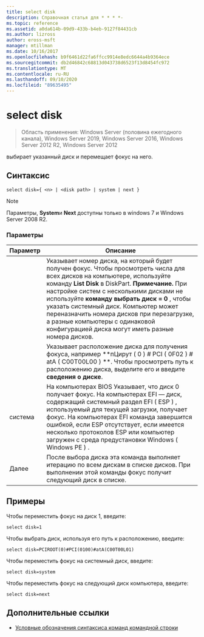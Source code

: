 ```yaml
---
title: select disk
description: Справочная статья для * * * *-
ms.topic: reference
ms.assetid: a0da614b-09d9-433b-b4eb-9127f84431cb
ms.author: lizross
author: eross-msft
manager: mtillman
ms.date: 10/16/2017
ms.openlocfilehash: b9f6461d22fa6ffcc9914e8edc6644a4b9364ece
ms.sourcegitcommit: db2d46842c68813d043738d6523f13d8454fc972
ms.translationtype: MT
ms.contentlocale: ru-RU
ms.lasthandoff: 09/10/2020
ms.locfileid: "89635495"
---
```

# <a name="select-disk"></a>select disk

> Область применения: Windows Server (половина ежегодного канала), Windows Server 2019, Windows Server 2016, Windows Server 2012 R2, Windows Server 2012

выбирает указанный диск и перемещает фокус на него.



## <a name="syntax"></a>Синтаксис

```
select disk={ <n> | <disk path> | system | next }
```

> [!NOTE]
> **<disk path>** Параметры, **System**и **Next** доступны только в windows 7 и Windows Server 2008 R2.

### <a name="parameters"></a>Параметры

|  Параметр  |                                                                                                                                                                                                            Описание                                                                                                                                                                                                            |
|-------------|-----------------------------------------------------------------------------------------------------------------------------------------------------------------------------------------------------------------------------------------------------------------------------------------------------------------------------------------------------------------------------------------------------------------------------------|
|     <n>     | Указывает номер диска, на который будет получен фокус. Чтобы просмотреть числа для всех дисков на компьютере, используйте команду **List Disk** в DiskPart. **Примечание.** При настройке систем с несколькими дисками не используйте **команду выбрать диск \= 0** , чтобы указать системный диск. Компьютер может переназначить номера дисков при перезагрузке, а разные компьютеры с одинаковой конфигурацией диска могут иметь разные номера дисков. |
| <disk path> |                                                                                                                 Указывает расположение диска для получения фокуса, например **пЦирут \( 0 \) \# PCI \( 0F02 \) \# atA \( C00T00L00 \) **. Чтобы просмотреть путь к расположению диска, выделите его и введите **сведения о диске**.                                                                                                                  |
|   система    |                                 На компьютерах BIOS Указывает, что диск 0 получает фокус. На компьютерах EFI — диск, содержащий системный раздел EFI \( ESP \) , используемый для текущей загрузки, получает фокус. На компьютерах EFI команда завершится ошибкой, если ESP отсутствует, если имеется несколько протоколов ESP или компьютер загружен с среда предустановки Windows \( Windows PE \) .                                  |
|    Далее     |                                                                                                                                     После выбора диска эта команда выполняет итерацию по всем дискам в списке дисков. При выполнении этой команды фокус получит следующий диск в списке.                                                                                                                                      |

## <a name="examples"></a>Примеры
Чтобы переместить фокус на диск 1, введите:

```
select disk=1
```

Чтобы выбрать диск, используя его путь к расположению, введите:

```
select disk=PCIROOT(0)#PCI(0100)#atA(C00T00L01)
```

Чтобы переместить фокус на системный диск, введите:

```
select disk=system
```

Чтобы переместить фокус на следующий диск компьютера, введите:

```
select disk=next
```

## <a name="additional-references"></a>Дополнительные ссылки
- [Условные обозначения синтаксиса команд командной строки](command-line-syntax-key.md)




